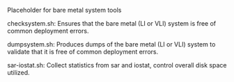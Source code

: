 Placeholder for bare metal system tools

checksystem.sh: Ensures that the bare metal (LI or VLI) system is free
  of common deployment errors.

dumpsystem.sh: Produces dumps of the bare metal (LI or VLI) system to
  validate that it is free of common deployment errors.

sar-iostat.sh: Collect statistics from sar and iostat, control overall
  disk space utilized.

